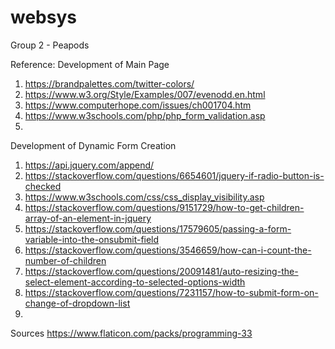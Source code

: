 # websys
Group 2 - Peapods

Reference:
Development of Main Page
1. https://brandpalettes.com/twitter-colors/
2. https://www.w3.org/Style/Examples/007/evenodd.en.html
3. https://www.computerhope.com/issues/ch001704.htm
4. https://www.w3schools.com/php/php_form_validation.asp
5.

Development of Dynamic Form Creation
1. https://api.jquery.com/append/
2. https://stackoverflow.com/questions/6654601/jquery-if-radio-button-is-checked
3. https://www.w3schools.com/css/css_display_visibility.asp
4. https://stackoverflow.com/questions/9151729/how-to-get-children-array-of-an-element-in-jquery
5. https://stackoverflow.com/questions/17579605/passing-a-form-variable-into-the-onsubmit-field
6. https://stackoverflow.com/questions/3546659/how-can-i-count-the-number-of-children
7. https://stackoverflow.com/questions/20091481/auto-resizing-the-select-element-according-to-selected-options-width
8. https://stackoverflow.com/questions/7231157/how-to-submit-form-on-change-of-dropdown-list
9. 

Sources
https://www.flaticon.com/packs/programming-33